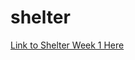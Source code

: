 # shelter

[Link to Shelter Week 1 Here](https://nargizaakunova.github.io/shelter/pages/main/index.html)
